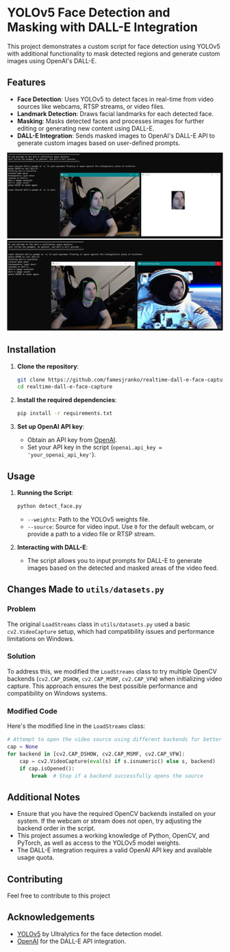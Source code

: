 # YOLOv5 Face Detection and Masking with DALL-E Integration

This project demonstrates a custom script for face detection using YOLOv5 with additional functionality to mask detected regions and generate custom images using OpenAI's DALL-E.

## Features

- **Face Detection**: Uses YOLOv5 to detect faces in real-time from video sources like webcams, RTSP streams, or video files.
- **Landmark Detection**: Draws facial landmarks for each detected face.
- **Masking**: Masks detected faces and processes images for further editing or generating new content using DALL-E.
- **DALL-E Integration**: Sends masked images to OpenAI's DALL-E API to generate custom images based on user-defined prompts.

![ScreenShot1](screenshot1.jpg)
![ScreenShot2](screenshot2.jpg)

## Installation

1. **Clone the repository**:
   ```bash
   git clone https://github.com/famesjranko/realtime-dall-e-face-capture.git
   cd realtime-dall-e-face-capture
   ```

2. **Install the required dependencies**:
   ```bash
   pip install -r requirements.txt
   ```

3. **Set up OpenAI API key**:
   - Obtain an API key from [OpenAI](https://openai.com/).
   - Set your API key in the script (`openai.api_key = 'your_openai_api_key'`).

## Usage

1. **Running the Script**:
   ```bash
   python detect_face.py
   ```
   - `--weights`: Path to the YOLOv5 weights file.
   - `--source`: Source for video input. Use `0` for the default webcam, or provide a path to a video file or RTSP stream.

2. **Interacting with DALL-E**:
   - The script allows you to input prompts for DALL-E to generate images based on the detected and masked areas of the video feed.

## Changes Made to `utils/datasets.py`

### Problem
The original `LoadStreams` class in `utils/datasets.py` used a basic `cv2.VideoCapture` setup, which had compatibility issues and performance limitations on Windows.

### Solution
To address this, we modified the `LoadStreams` class to try multiple OpenCV backends (`cv2.CAP_DSHOW`, `cv2.CAP_MSMF`, `cv2.CAP_VFW`) when initializing video capture. This approach ensures the best possible performance and compatibility on Windows systems.

### Modified Code
Here's the modified line in the `LoadStreams` class:
```python
# Attempt to open the video source using different backends for better Windows compatibility
cap = None
for backend in [cv2.CAP_DSHOW, cv2.CAP_MSMF, cv2.CAP_VFW]:
    cap = cv2.VideoCapture(eval(s) if s.isnumeric() else s, backend)
    if cap.isOpened():
        break  # Stop if a backend successfully opens the source
```

## Additional Notes

- Ensure that you have the required OpenCV backends installed on your system. If the webcam or stream does not open, try adjusting the backend order in the script.
- This project assumes a working knowledge of Python, OpenCV, and PyTorch, as well as access to the YOLOv5 model weights.
- The DALL-E integration requires a valid OpenAI API key and available usage quota.

## Contributing

Feel free to contribute to this project

## Acknowledgements

- [YOLOv5](https://github.com/ultralytics/yolov5) by Ultralytics for the face detection model.
- [OpenAI](https://openai.com/) for the DALL-E API integration.
